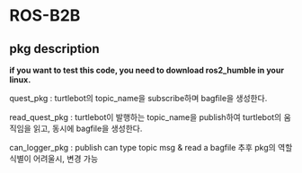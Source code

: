 # ROS-B2B
## pkg description
<b>if you want to test this code, you need to download ros2_humble in your linux.  </b>

quest_pkg : turtlebot의 topic_name을 subscribe하며 bagfile을 생성한다.  

read_quest_pkg : turtlebot이 발행하는 topic_name을 publish하여 turtlebot의 움직임을 읽고, 동시에 bagfile을 생성한다.  

can_logger_pkg : publish can type topic msg & read a bagfile 추후 pkg의 역할 식별이 어려울시, 변경 가능
